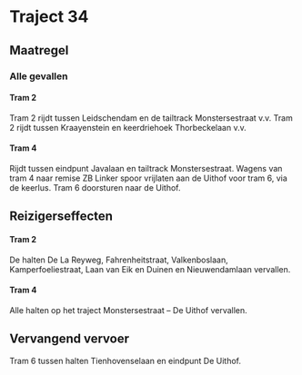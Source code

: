 # Traject 34
## Maatregel
### Alle gevallen

#### Tram 2
Tram 2 rijdt tussen Leidschendam en de tailtrack Monstersestraat v.v.
Tram 2 rijdt tussen Kraayenstein en keerdriehoek Thorbeckelaan v.v.

#### Tram 4
Rijdt tussen eindpunt Javalaan en tailtrack Monstersestraat.
Wagens van tram 4 naar remise ZB
Linker spoor vrijlaten aan de Uithof voor tram 6, via de keerlus.
Tram 6 doorsturen naar de Uithof.

## Reizigerseffecten

#### Tram 2
De halten De La Reyweg, Fahrenheitstraat, Valkenboslaan, Kamperfoeliestraat, Laan van Eik en Duinen en Nieuwendamlaan vervallen.

#### Tram 4
Alle halten op het traject Monstersestraat – De Uithof vervallen.

## Vervangend vervoer
Tram 6 tussen halten Tienhovenselaan en eindpunt De Uithof.


